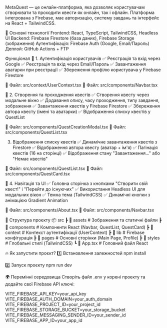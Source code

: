 MetaQuest — це онлайн-платформа, яка дозволяє користувачам створювати та проходити квести як онлайн, так і офлайн.
Платформа інтегрована з Firebase, має авторизацію, систему завдань та інтерфейс на React + TailwindCSS.

📌 Основні технології
Frontend: React, TypeScript, TailwindCSS, Headless UI
Backend: Firebase Firestore (база даних), Firebase Storage (зображення)
Аутентифікація: Firebase Auth (Google, Email/Пароль)
Деплой: GitHub Actions + FTP

Функціонал
🔹 1. Аутентифікація користувачів
✅ Реєстрація та вхід через Google
✅ Реєстрація та вхід через Email/Пароль
✅ Завантаження аватарки при реєстрації
✅ Збереження профілю користувача у Firebase Firestore

📄 Файл: src/context/UserContext.tsx
📄 Файл: src/components/Navbar.tsx

🔹 2. Створення та проходження квестів
✅ Створення квесту через модальне вікно
✅ Додавання опису, часу проходження, типу завдання, зображення
✅ Завантаження квестів у Firebase Firestore
✅ Збереження автора квесту (імені та аватарки)
✅ Відображення списку квестів у QuestList

📄 Файл: src/components/QuestCreationModal.tsx
📄 Файл: src/components/QuestList.tsx

3.  Відображення списку квестів
    ✅ Динамічне завантаження квестів з Firestore
    ✅ Відображення автора квесту (аватар + ім'я)
    ✅ Пагінація квестів (16 на сторінці)
    ✅ Відображення стану "Завантаження..." або "Немає квестів"

📄 Файл: src/components/QuestList.tsx
📄 Файл: src/components/QuestCard.tsx

🔹 4. Навігація та UI
✅ Головна сторінка з кнопками "Створити свій квест!" і "Перейти до існуючих"
✅ Використання Headless UI для модальних вікон
✅ Темна тема (TailwindCSS)
✅ Динамічні кнопки з анімацією Gradient Animation

📄 Файл: src/components/About.tsx
📄 Файл: src/components/Navbar.tsx

📁 Структура проєкту
📦 src
┣ 📂 assets # Зображення та статичні файли
┣ 📂 components # Компоненти React (Navbar, QuestList, QuestCard)
┣ 📂 context # Контекст аутентифікації (UserContext)
┣ 📂 lib # Firebase конфігурація
┣ 📂 pages # Основні сторінки (Main Page, Profile)
┣ 📂 styles # Глобальні стилі (TailwindCSS)
┗ 📜 App.tsx # Головний файл React

🔥 Як запустити проєкт?
1️⃣ Встановлення залежностей
npm install

2️⃣ Запуск проєкту
npm run dev

🌍 Перемінні середовища
Створіть файл .env у корені проєкту та додайте свої Firebase API ключі:

VITE_FIREBASE_API_KEY=your_api_key
VITE_FIREBASE_AUTH_DOMAIN=your_auth_domain
VITE_FIREBASE_PROJECT_ID=your_project_id
VITE_FIREBASE_STORAGE_BUCKET=your_storage_bucket
VITE_FIREBASE_MESSAGING_SENDER_ID=your_sender_id
VITE_FIREBASE_APP_ID=your_app_id
